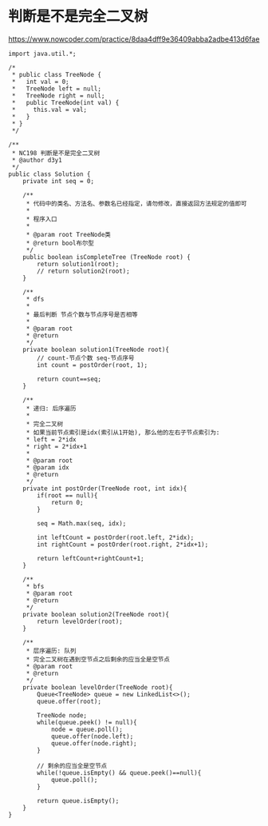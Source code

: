 # 判断是不是完全二叉树
https://www.nowcoder.com/practice/8daa4dff9e36409abba2adbe413d6fae

    import java.util.*;
    
    /*
     * public class TreeNode {
     *   int val = 0;
     *   TreeNode left = null;
     *   TreeNode right = null;
     *   public TreeNode(int val) {
     *     this.val = val;
     *   }
     * }
     */
    
    /**
     * NC198 判断是不是完全二叉树
     * @author d3y1
     */
    public class Solution {
        private int seq = 0;
    
        /**
         * 代码中的类名、方法名、参数名已经指定，请勿修改，直接返回方法规定的值即可
         *
         * 程序入口
         *
         * @param root TreeNode类
         * @return bool布尔型
         */
        public boolean isCompleteTree (TreeNode root) {
            return solution1(root);
            // return solution2(root);
        }
    
        /**
         * dfs
         * 
         * 最后判断 节点个数与节点序号是否相等
         * 
         * @param root
         * @return
         */
        private boolean solution1(TreeNode root){
            // count-节点个数 seq-节点序号
            int count = postOrder(root, 1);
    
            return count==seq;
        }
    
        /**
         * 递归: 后序遍历
         * 
         * 完全二叉树
         * 如果当前节点索引是idx(索引从1开始), 那么他的左右子节点索引为:
         * left = 2*idx
         * right = 2*idx+1
         * 
         * @param root
         * @param idx
         * @return
         */
        private int postOrder(TreeNode root, int idx){
            if(root == null){
                return 0;
            }
    
            seq = Math.max(seq, idx);
    
            int leftCount = postOrder(root.left, 2*idx);
            int rightCount = postOrder(root.right, 2*idx+1);
    
            return leftCount+rightCount+1;
        }
    
        /**
         * bfs
         * @param root
         * @return
         */
        private boolean solution2(TreeNode root){
            return levelOrder(root);
        }
    
        /**
         * 层序遍历: 队列
         * 完全二叉树在遇到空节点之后剩余的应当全是空节点
         * @param root
         * @return
         */
        private boolean levelOrder(TreeNode root){
            Queue<TreeNode> queue = new LinkedList<>();
            queue.offer(root);
    
            TreeNode node;
            while(queue.peek() != null){
                node = queue.poll();
                queue.offer(node.left);
                queue.offer(node.right);
            }
    
            // 剩余的应当全是空节点
            while(!queue.isEmpty() && queue.peek()==null){
                queue.poll();
            }
    
            return queue.isEmpty();
        }
    }
    

